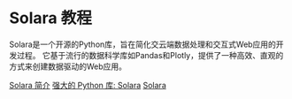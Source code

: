 # Solara 教程

<show-structure depth="2"/>

Solara是一个开源的Python库，旨在简化交云端数据处理和交互式Web应用的开发过程。
它基于流行的数据科学库如Pandas和Plotly，提供了一种高效、直观的方式来创建数据驱动的Web应用。


<seealso>
<category ref="ref_docs">
    <a href="https://mp.weixin.qq.com/s/8vzB0p8SeCHFR2xRzEMokQ">Solara 简介</a>
    <a href="https://mp.weixin.qq.com/s/OkwRM6kBODl06LfikkLzDA">强大的 Python 库: Solara</a>
</category>
<category ref="ref_github">
    <a href="https://github.com/widgetti/solara">Solara</a>
</category>
<category ref="ref_issues"></category>
<category ref="ref_hf"></category>
<category ref="ref_ms"></category>
</seealso>